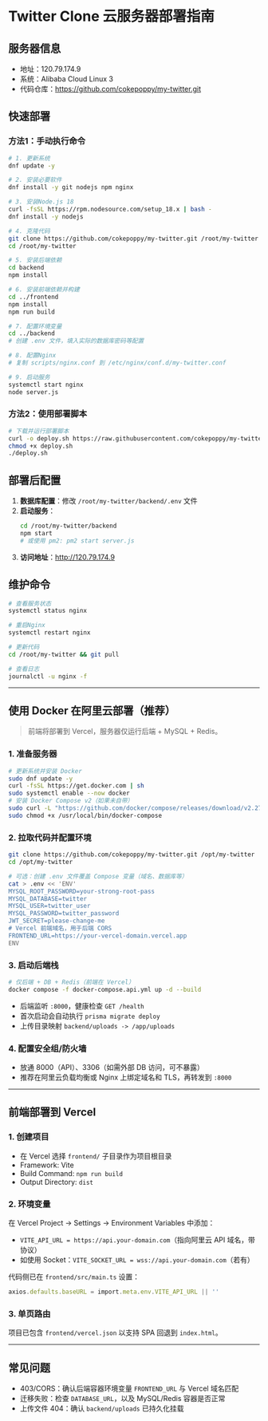 # Twitter Clone 云服务器部署指南

## 服务器信息
- 地址：120.79.174.9
- 系统：Alibaba Cloud Linux 3
- 代码仓库：https://github.com/cokepoppy/my-twitter.git

## 快速部署

### 方法1：手动执行命令
```bash
# 1. 更新系统
dnf update -y

# 2. 安装必要软件
dnf install -y git nodejs npm nginx

# 3. 安装Node.js 18
curl -fsSL https://rpm.nodesource.com/setup_18.x | bash -
dnf install -y nodejs

# 4. 克隆代码
git clone https://github.com/cokepoppy/my-twitter.git /root/my-twitter
cd /root/my-twitter

# 5. 安装后端依赖
cd backend
npm install

# 6. 安装前端依赖并构建
cd ../frontend
npm install
npm run build

# 7. 配置环境变量
cd ../backend
# 创建 .env 文件，填入实际的数据库密码等配置

# 8. 配置Nginx
# 复制 scripts/nginx.conf 到 /etc/nginx/conf.d/my-twitter.conf

# 9. 启动服务
systemctl start nginx
node server.js
```

### 方法2：使用部署脚本
```bash
# 下载并运行部署脚本
curl -o deploy.sh https://raw.githubusercontent.com/cokepoppy/my-twitter/main/scripts/deploy.sh
chmod +x deploy.sh
./deploy.sh
```

## 部署后配置

1. **数据库配置**：修改 `/root/my-twitter/backend/.env` 文件
2. **启动服务**：
   ```bash
   cd /root/my-twitter/backend
   npm start
   # 或使用 pm2: pm2 start server.js
   ```
3. **访问地址**：http://120.79.174.9

## 维护命令
```bash
# 查看服务状态
systemctl status nginx

# 重启Nginx
systemctl restart nginx

# 更新代码
cd /root/my-twitter && git pull

# 查看日志
journalctl -u nginx -f
```

---

## 使用 Docker 在阿里云部署（推荐）

> 前端将部署到 Vercel，服务器仅运行后端 + MySQL + Redis。

### 1. 准备服务器

```bash
# 更新系统并安装 Docker
sudo dnf update -y
curl -fsSL https://get.docker.com | sh
sudo systemctl enable --now docker
# 安装 Docker Compose v2（如果未自带）
sudo curl -L "https://github.com/docker/compose/releases/download/v2.27.0/docker-compose-$(uname -s)-$(uname -m)" -o /usr/local/bin/docker-compose
sudo chmod +x /usr/local/bin/docker-compose
```

### 2. 拉取代码并配置环境
```bash
git clone https://github.com/cokepoppy/my-twitter.git /opt/my-twitter
cd /opt/my-twitter

# 可选：创建 .env 文件覆盖 Compose 变量（域名、数据库等）
cat > .env << 'ENV'
MYSQL_ROOT_PASSWORD=your-strong-root-pass
MYSQL_DATABASE=twitter
MYSQL_USER=twitter_user
MYSQL_PASSWORD=twitter_password
JWT_SECRET=please-change-me
# Vercel 前端域名，用于后端 CORS
FRONTEND_URL=https://your-vercel-domain.vercel.app
ENV
```

### 3. 启动后端栈
```bash
# 仅后端 + DB + Redis（前端在 Vercel）
docker compose -f docker-compose.api.yml up -d --build
```
- 后端监听 `:8000`，健康检查 `GET /health`
- 首次启动会自动执行 `prisma migrate deploy`
- 上传目录映射 `backend/uploads -> /app/uploads`

### 4. 配置安全组/防火墙
- 放通 8000（API）、3306（如需外部 DB 访问，可不暴露）
- 推荐在阿里云负载均衡或 Nginx 上绑定域名和 TLS，再转发到 `:8000`

---

## 前端部署到 Vercel

### 1. 创建项目
- 在 Vercel 选择 `frontend/` 子目录作为项目根目录
- Framework: Vite
- Build Command: `npm run build`
- Output Directory: `dist`

### 2. 环境变量
在 Vercel Project → Settings → Environment Variables 中添加：
- `VITE_API_URL = https://api.your-domain.com`（指向阿里云 API 域名，带协议）
- 如使用 Socket：`VITE_SOCKET_URL = wss://api.your-domain.com`（若有）

代码侧已在 `frontend/src/main.ts` 设置：
```ts
axios.defaults.baseURL = import.meta.env.VITE_API_URL || ''
```

### 3. 单页路由
项目已包含 `frontend/vercel.json` 以支持 SPA 回退到 `index.html`。

---

## 常见问题
- 403/CORS：确认后端容器环境变量 `FRONTEND_URL` 与 Vercel 域名匹配
- 迁移失败：检查 `DATABASE_URL`，以及 MySQL/Redis 容器是否正常
- 上传文件 404：确认 `backend/uploads` 已持久化挂载
